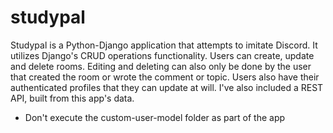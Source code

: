 # studypal

Studypal is a Python-Django application that attempts to imitate Discord. It utilizes Django's CRUD operations functionality. Users can create, update and delete rooms. Editing and deleting can also only be done by the user that created the room or wrote the comment or topic. Users also have their authenticated profiles that they can update at will.
I've also included a REST API, built from this app's data.

- Don't execute the custom-user-model folder as part of the app
